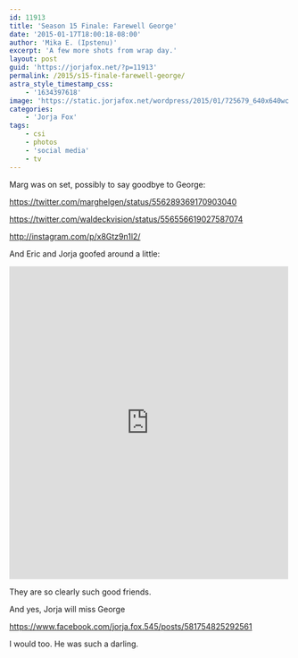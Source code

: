 ```yaml
---
id: 11913
title: 'Season 15 Finale: Farewell George'
date: '2015-01-17T18:00:18-08:00'
author: 'Mika E. (Ipstenu)'
excerpt: 'A few more shots from wrap day.'
layout: post
guid: 'https://jorjafox.net/?p=11913'
permalink: /2015/s15-finale-farewell-george/
astra_style_timestamp_css:
    - '1634397618'
image: 'https://static.jorjafox.net/wordpress/2015/01/725679_640x640wc.jpg'
categories:
    - 'Jorja Fox'
tags:
    - csi
    - photos
    - 'social media'
    - tv
---
```


Marg was on set, possibly to say goodbye to George:

https://twitter.com/marghelgen/status/556289369170903040

https://twitter.com/waldeckvision/status/556556619027587074

http://instagram.com/p/x8Gtz9n1l2/

And Eric and Jorja goofed around a little:

<iframe width="500" height="560" src="http://www.whosay.com/c/1058535?width=500&height=500" frameborder="0"></iframe>

They are so clearly such good friends.

And yes, Jorja will miss George

https://www.facebook.com/jorja.fox.545/posts/581754825292561

I would too. He was such a darling.